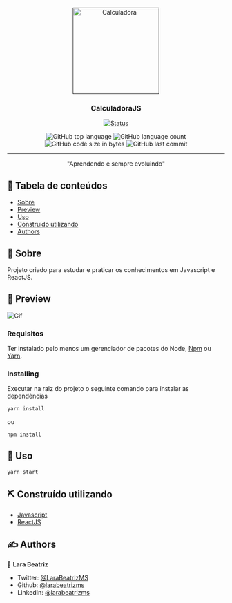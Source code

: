 <p align="center">
  <a href="" rel="noopener">
 <img width=200px height=200px src="https://png.pngtree.com/element_our/png_detail/20190103/calculator-vector-icon-png_308914.jpg" alt="Calculadora"></a>
</p>

<h3 align="center">CalculadoraJS</h3>

<div align="center">

[![Status](https://img.shields.io/badge/status-active-success.svg)]()

  <img alt="GitHub top language" src="https://img.shields.io/github/languages/top/larabeatrizms/calculadora">
  
  <img alt="GitHub language count" src="https://img.shields.io/github/languages/count/larabeatrizms/calculadora">
  
  <img alt="GitHub code size in bytes" src="https://img.shields.io/github/languages/code-size/larabeatrizms/calculadora">
  
  <img alt="GitHub last commit" src="https://img.shields.io/github/last-commit/larabeatrizms/calculadora">

<!-- [![GitHub Issues](https://img.shields.io/github/issues/larabeatrizms/desafio-fundamentos-nodejs.svg)](https://github.com/larabeatrizms/desafio-fundamentos-nodejs/issues)
[![GitHub Pull Requests](https://img.shields.io/github/issues-pr/larabeatrizms/desafio-fundamentos-nodejs.svg)](https://github.com/larabeatrizms/desafio-fundamentos-nodejs/pulls) -->
<!-- [![License](https://img.shields.io/badge/license-MIT-blue.svg)](/LICENSE) -->

</div>

---

<p align="center"> 
    "Aprendendo e sempre evoluindo"
    <br>
</p>

## 📝 Tabela de conteúdos

- [Sobre](#about)
- [Preview](#preview)
- [Uso](#usage)
- [Construído utilizando](#built_using)
- [Authors](#authors)

## 🧐 Sobre <a name = "about"></a>

Projeto criado para estudar e praticar os conhecimentos em Javascript e ReactJS.


## 🚀 Preview<a name = "preview"></a>

![Gif](https://i.gyazo.com/55b8dfd9655f98633aa3af2ab64aa188.gif)

### Requisitos

Ter instalado pelo menos um gerenciador de pacotes do Node, [Npm](https://www.npmjs.com/) ou [Yarn](https://yarnpkg.com/).

### Installing

Executar na raiz do projeto o seguinte comando para instalar as dependências

```sh
yarn install
```

ou

```sh
npm install
```

## 🎈 Uso <a name="usage"></a>

```sh
yarn start
```

## ⛏️ Construído utilizando <a name = "built_using"></a>

- [Javascript](https://www.javascript.com/) 
- [ReactJS](https://reactjs.org/)

## ✍️ Authors <a name = "authors"></a>

👤 **Lara Beatriz**

* Twitter: [@LaraBeatrizMS](https://twitter.com/LaraBeatrizMS)
* Github: [@larabeatrizms](https://github.com/larabeatrizms)
* LinkedIn: [@larabeatrizms](https://linkedin.com/in/larabeatrizms)

